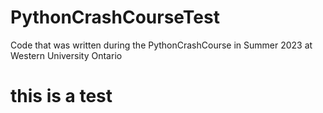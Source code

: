 # PythonCrashCourseTest
Code that was written during the PythonCrashCourse in Summer 2023 at Western University Ontario
# this is a test
